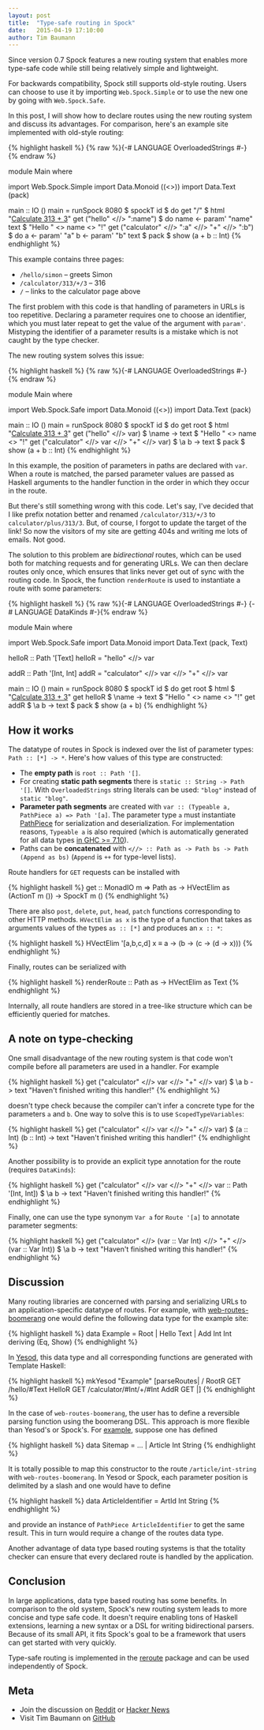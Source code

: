```yaml
---
layout: post
title:  "Type-safe routing in Spock"
date:   2015-04-19 17:10:00
author: Tim Baumann
---
```


Since version 0.7 Spock features a new routing system that enables more type-safe code while still being relatively simple and lightweight.

For backwards compatibility, Spock still supports old-style routing. Users can choose to use it by importing `Web.Spock.Simple` or to use the new one by going with `Web.Spock.Safe`.

In this post, I will show how to declare routes using the new routing system and discuss its advantages. For comparison, here's an example site implemented with old-style routing:

{% highlight haskell %}
{% raw %}{-# LANGUAGE OverloadedStrings #-}{% endraw %}

module Main where

import Web.Spock.Simple
import Data.Monoid ((<>))
import Data.Text (pack)

main :: IO ()
main = 
  runSpock 8080 $ spockT id $ do
    get "/" $
      html "<a href='/calculator/313/+/3'>Calculate 313 + 3</a>"
    get ("hello" <//> ":name") $ do
      name <- param' "name"
      text $ "Hello " <> name <> "!"
    get ("calculator" <//> ":a" <//> "+" <//> ":b") $ do
      a <- param' "a"
      b <- param' "b"
      text $ pack $ show (a + b :: Int)
{% endhighlight %}

This example contains three pages:

* `/hello/simon` – greets Simon
* `/calculator/313/+/3` – 316
* `/` – links to the calculator page above

The first problem with this code is that handling of parameters in URLs is too repetitive. Declaring a parameter requires one to choose an identifier, which you must later repeat to get the value of the argument with `param'`. Mistyping the identifier of a parameter results is a mistake which is not caught by the type checker.

The new routing system solves this issue:

{% highlight haskell %}
{% raw %}{-# LANGUAGE OverloadedStrings #-}{% endraw %}

module Main where

import Web.Spock.Safe
import Data.Monoid ((<>))
import Data.Text (pack)

main :: IO ()
main = 
  runSpock 8080 $ spockT id $ do
    get root $
      html "<a href='/calculator/313/+/3'>Calculate 313 + 3</a>"
    get ("hello" <//> var) $ \name ->
      text $ "Hello " <> name <> "!"
    get ("calculator" <//> var <//> "+" <//> var) $ \a b ->
      text $ pack $ show (a + b :: Int)
{% endhighlight %}

In this example, the position of parameters in paths are declared with `var`. When a route is matched, the parsed parameter values are passed as Haskell arguments to the handler function in the order in which they occur in the route.

But there's still something wrong with this code. Let's say, I've decided that I like prefix notation better and renamed `/calculator/313/+/3` to `calculator/plus/313/3`. But, of course, I forgot to update the target of the link! So now the visitors of my site are getting 404s and writing me lots of emails. Not good.

The solution to this problem are *bidirectional* routes, which can be used both for matching requests and for generating URLs. We can then declare routes only once, which ensures that links never get out of sync with the routing code. In Spock, the function `renderRoute` is used to instantiate a route with some parameters:

{% highlight haskell %}
{% raw %}{-# LANGUAGE OverloadedStrings #-}
{-# LANGUAGE DataKinds #-}{% endraw %}

module Main where

import Web.Spock.Safe
import Data.Monoid
import Data.Text (pack, Text)

helloR :: Path '[Text]
helloR = "hello" <//> var

addR :: Path '[Int, Int]
addR = "calculator" <//> var <//> "+" <//> var

main :: IO ()
main =
  runSpock 8080 $ spockT id $ do
    get root $
      html $ "<a href='" <> renderRoute addR 313 3 <> "'>Calculate 313 + 3</a>"
    get helloR $ \name ->
      text $ "Hello " <> name <> "!"
    get addR $ \a b ->
      text $ pack $ show (a + b)
{% endhighlight %}


## How it works

The datatype of routes in Spock is indexed over the list of parameter types: `Path :: [*] -> *`. Here's how values of this type are constructed:

* The **empty path** is `root :: Path '[]`.
* For creating **static path segments** there is `static :: String -> Path '[]`. With `OverloadedStrings` string literals can be used: `"blog"` instead of `static "blog"`.
* **Parameter path segments** are created with `var :: (Typeable a, PathPiece a) => Path '[a]`. The parameter type `a` must instantiate [PathPiece](https://hackage.haskell.org/package/path-pieces-0.2.0/docs/Web-PathPieces.html) for serialization and deserialization. For implementation reasons, `Typeable a` is also required (which is automatically generated for all data types [in GHC >= 7.10](https://mail.haskell.org/pipermail/haskell-cafe/2015-March/118817.html)). 
* Paths can be **concatenated** with `<//> :: Path as -> Path bs -> Path (Append as bs)` (`Append` is `++` for type-level lists).

Route handlers for `GET` requests can be installed with

{% highlight haskell %}
get :: MonadIO m => Path as -> HVectElim as (ActionT m ()) -> SpockT m ()
{% endhighlight %}

There are also `post`, `delete`, `put`, `head`, `patch` functions corresponding to other HTTP methods. `HVectElim as x` is the type of a function that takes as arguments values of the types `as :: [*]` and produces an `x :: *`:

{% highlight haskell %}
HVectElim '[a,b,c,d] x ≡ a -> (b -> (c -> (d -> x)))
{% endhighlight %}

Finally, routes can be serialized with

{% highlight haskell %}
renderRoute :: Path as -> HVectElim as Text
{% endhighlight %}

Internally, all route handlers are stored in a tree-like structure which can be efficiently queried for matches.

## A note on type-checking

One small disadvantage of the new routing system is that code won't compile before all parameters are used in a handler. For example

{% highlight haskell %}
    get ("calculator" <//> var <//> "+" <//> var) $ \a b ->
      text "Haven't finished writing this handler!"
{% endhighlight %}

doesn't type check because the compiler can't infer a concrete type for the parameters `a` and `b`. One way to solve this is to use `ScopedTypeVariables`:

{% highlight haskell %}
    get ("calculator" <//> var <//> "+" <//> var) $ \(a :: Int) (b :: Int) ->
      text "Haven't finished writing this handler!"
{% endhighlight %}

Another possibility is to provide an explicit type annotation for the route (requires `DataKinds`):

{% highlight haskell %}
    get ("calculator" <//> var <//> "+" <//> var :: Path '[Int, Int]) $ \a b ->
      text "Haven't finished writing this handler!"
{% endhighlight %}

Finally, one can use the type synonym `Var a` for `Route '[a]` to annotate parameter segments:

{% highlight haskell %}
    get ("calculator" <//> (var :: Var Int) <//> "+" <//> (var :: Var Int)) $ \a b ->
      text "Haven't finished writing this handler!"
{% endhighlight %}

## Discussion

Many routing libraries are concerned with parsing and serializing URLs to an application-specific datatype of routes. For example, with 
[web-routes-boomerang](https://ocharles.org.uk/blog/posts/2013-12-20-24-days-of-hackage-web-routes-boomerang.html) one would define the following data type for the example site:

{% highlight haskell %}
data Example = Root
             | Hello Text
             | Add Int Int
             deriving (Eq, Show)
{% endhighlight %}

In [Yesod](http://www.yesodweb.com/book/routing-and-handlers), this data type and all corresponding functions are generated with Template Haskell:

{% highlight haskell %}
mkYesod "Example" [parseRoutes|
  / RootR GET
  /hello/#Text HelloR GET
  /calculator/#Int/+/#Int AddR GET
|]
{% endhighlight %}

In the case of `web-routes-boomerang`, the user has to define a reversible parsing function using the boomerang DSL. This approach is more flexible than Yesod's or Spock's. For [example](http://hackage.haskell.org/package/web-routes-boomerang-0.28.3/docs/Web-Routes-Boomerang.html), suppose one has defined

{% highlight haskell %}
data Sitemap = ... | Article Int String
{% endhighlight %}

It is totally possible to map this constructor to the route `/article/int-string` with `web-routes-boomerang`. In Yesod or Spock, each parameter position is delimited by a slash and one would have to define

{% highlight haskell %}
data ArticleIdentifier = ArtId Int String
{% endhighlight %}

and provide an instance of `PathPiece ArticleIdentifier` to get the same result. This in turn would require a change of the routes data type.

Another advantage of data type based routing systems is that the totality checker can ensure that every declared route is handled by the application.

## Conclusion

In large applications, data type based routing has some benefits. In comparison to the old system, Spock's new routing system leads to more concise and type safe code. It doesn't require enabling tons of Haskell extensions, learning a new syntax or a DSL for writing bidirectional parsers. Because of its small API, it fits Spock's goal to be a framework that users can get started with very quickly.

Type-safe routing is implemented in the [reroute](http://hackage.haskell.org/package/reroute) package and can be used independently of Spock.

## Meta

* Join the discussion on [Reddit](http://www.reddit.com/r/haskell/comments/334rr0/typesafe_routing_in_spock_explained/) or [Hacker News](https://news.ycombinator.com/item?id=9403476)
* Visit Tim Baumann on [GitHub](https://github.com/timjb)
